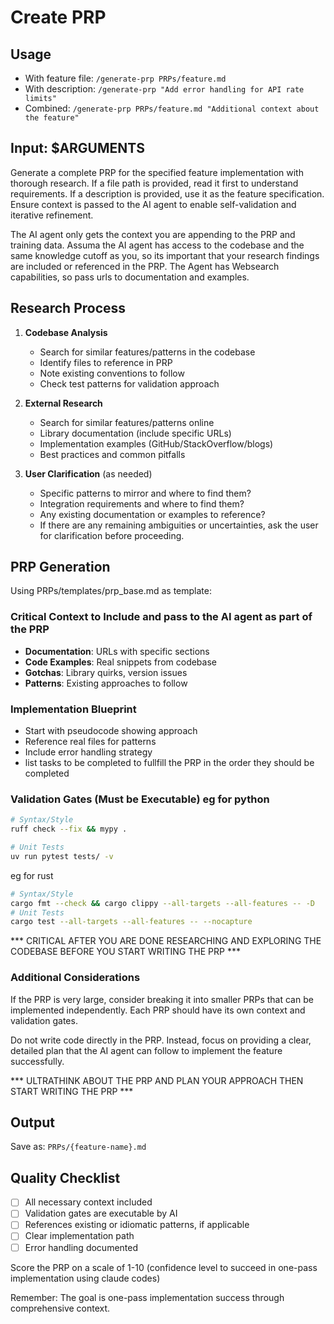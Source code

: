 # Create PRP

## Usage
- With feature file: `/generate-prp PRPs/feature.md`
- With description: `/generate-prp "Add error handling for API rate limits"`
- Combined: `/generate-prp PRPs/feature.md "Additional context about the feature"`

## Input: $ARGUMENTS

Generate a complete PRP for the specified feature implementation with thorough research. If a file path is provided, read it first to understand requirements. If a description is provided, use it as the feature specification. Ensure context is passed to the AI agent to enable self-validation and iterative refinement.

The AI agent only gets the context you are appending to the PRP and training data. Assuma the AI agent has access to the codebase and the same knowledge cutoff as you, so its important that your research findings are included or referenced in the PRP. The Agent has Websearch capabilities, so pass urls to documentation and examples.

## Research Process

1. **Codebase Analysis**
   - Search for similar features/patterns in the codebase
   - Identify files to reference in PRP
   - Note existing conventions to follow
   - Check test patterns for validation approach

2. **External Research**
   - Search for similar features/patterns online
   - Library documentation (include specific URLs)
   - Implementation examples (GitHub/StackOverflow/blogs)
   - Best practices and common pitfalls

3. **User Clarification** (as needed)
   - Specific patterns to mirror and where to find them?
   - Integration requirements and where to find them?
   - Any existing documentation or examples to reference?
   - If there are any remaining ambiguities or uncertainties, ask the user for clarification before proceeding.

## PRP Generation

Using PRPs/templates/prp_base.md as template:

### Critical Context to Include and pass to the AI agent as part of the PRP
- **Documentation**: URLs with specific sections
- **Code Examples**: Real snippets from codebase
- **Gotchas**: Library quirks, version issues
- **Patterns**: Existing approaches to follow

### Implementation Blueprint
- Start with pseudocode showing approach
- Reference real files for patterns
- Include error handling strategy
- list tasks to be completed to fullfill the PRP in the order they should be completed

### Validation Gates (Must be Executable) eg for python
```bash
# Syntax/Style
ruff check --fix && mypy .

# Unit Tests
uv run pytest tests/ -v

```

eg for rust
```bash
# Syntax/Style
cargo fmt --check && cargo clippy --all-targets --all-features -- -D
# Unit Tests
cargo test --all-targets --all-features -- --nocapture
```


*** CRITICAL AFTER YOU ARE DONE RESEARCHING AND EXPLORING THE CODEBASE BEFORE YOU START WRITING THE PRP ***

### Additional Considerations

If the PRP is very large, consider breaking it into smaller PRPs that can be implemented independently. Each PRP should have its own context and validation gates.

Do not write code directly in the PRP. Instead, focus on providing a clear, detailed plan that the AI agent can follow to implement the feature successfully.

*** ULTRATHINK ABOUT THE PRP AND PLAN YOUR APPROACH THEN START WRITING THE PRP ***

## Output
Save as: `PRPs/{feature-name}.md`

## Quality Checklist
- [ ] All necessary context included
- [ ] Validation gates are executable by AI
- [ ] References existing or idiomatic patterns, if applicable
- [ ] Clear implementation path
- [ ] Error handling documented

Score the PRP on a scale of 1-10 (confidence level to succeed in one-pass implementation using claude codes)

Remember: The goal is one-pass implementation success through comprehensive context.
